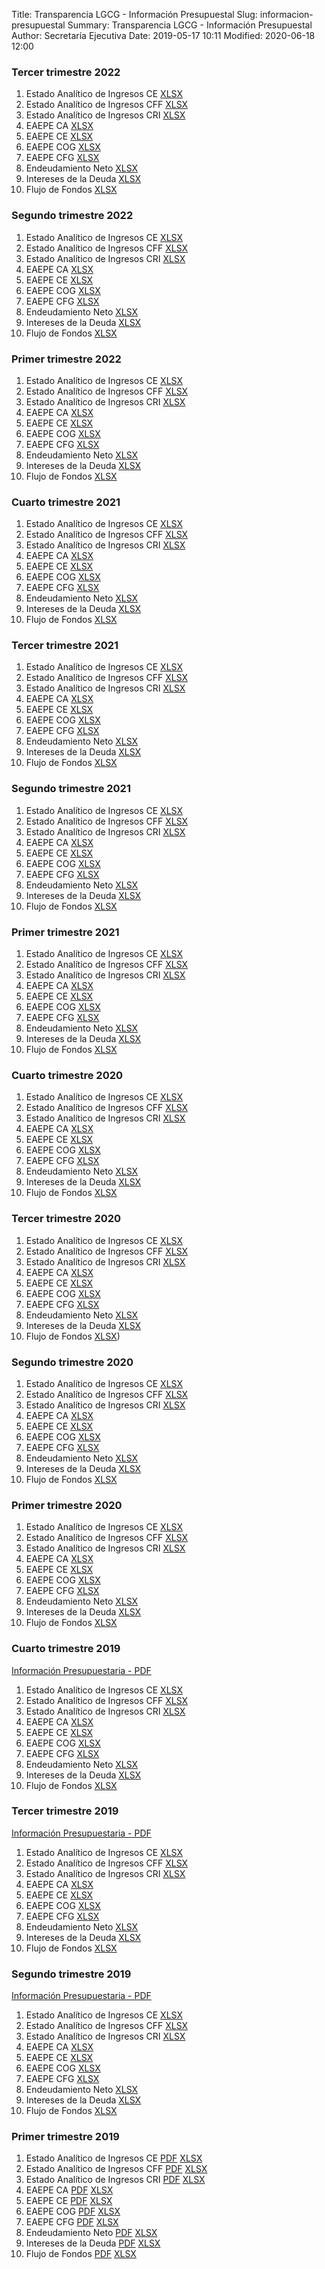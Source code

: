 Title: Transparencia LGCG - Información Presupuestal
Slug: informacion-presupuestal
Summary: Transparencia LGCG - Información Presupuestal
Author: Secretaría Ejecutiva
Date: 2019-05-17 10:11
Modified: 2020-06-18 12:00

### Tercer trimestre 2022

1. Estado Analítico de Ingresos CE [XLSX](https://docs.google.com/spreadsheets/d/1yIQP8fjIci_l_5ft_jeyR6aVOm3E_FxO/edit#gid=1727967338)
2. Estado Analítico de Ingresos CFF [XLSX](https://docs.google.com/spreadsheets/d/1dH5ej0fJrdP4WlI2mZwDwl4uhpgWDS1f/edit#gid=1655054268)
3. Estado Analítico de Ingresos CRI [XLSX](https://docs.google.com/spreadsheets/d/1iXhxmNiOjta_pgZJrx4gL2JnRTkprVEY/edit#gid=1346304494)
4. EAEPE CA [XLSX](https://docs.google.com/spreadsheets/d/1BJa2aPrwUTZ51TT8vN7Y_Mrj-bLicBXq/edit#gid=1736937745)
5. EAEPE CE [XLSX](https://docs.google.com/spreadsheets/d/1YIEB7-ZSwMHZA4bUqgmUUecjv2cJ4zDq/edit#gid=2004405038)
6. EAEPE COG [XLSX](https://docs.google.com/spreadsheets/d/1LyS7kEM_18hPSkuxtdN-IA1tsvwu3iLA/edit#gid=669814549)
7. EAEPE CFG [XLSX](https://docs.google.com/spreadsheets/d/1Yk5CVIXqL3UGIWz6ToP5YBuhkW5dCYJ8/edit#gid=759061534)
8. Endeudamiento Neto [XLSX](https://docs.google.com/spreadsheets/d/1RlFQVr7oZIbYMFHkurFHxnVYrPesE-Gf/edit#gid=1932571109)
9. Intereses de la Deuda [XLSX](https://docs.google.com/spreadsheets/d/1kPo8xGtiE6QYSkA5CGBu11ZGeoLEnyZd/edit#gid=997814717)
10. Flujo de Fondos [XLSX](https://docs.google.com/spreadsheets/d/1DoVpR90PEKgoHHA78WcomX4XZMOgRIJI/edit#gid=651192083)


### Segundo trimestre 2022

1. Estado Analítico de Ingresos CE [XLSX](2022-2-1.xlsx)
2. Estado Analítico de Ingresos CFF [XLSX](2022-2-2.xlsx)
3. Estado Analítico de Ingresos CRI [XLSX](2022-2-3.xlsx)
4. EAEPE CA [XLSX](2022-2-4.xlsx)
5. EAEPE CE [XLSX](2022-2-5.xlsx)
6. EAEPE COG [XLSX](2022-2-6.xlsx)
7. EAEPE CFG [XLSX](2022-2-7.xlsx)
8. Endeudamiento Neto [XLSX](2022-2-8.xlsx)
9. Intereses de la Deuda [XLSX](2022-2-9.xlsx)
10. Flujo de Fondos [XLSX](2022-2-10.xlsx)

### Primer trimestre 2022

1. Estado Analítico de Ingresos CE [XLSX](2022-1-1.xlsx)
2. Estado Analítico de Ingresos CFF [XLSX](2022-1-2.xlsx)
3. Estado Analítico de Ingresos CRI [XLSX](2022-1-3.xlsx)
4. EAEPE CA [XLSX](2022-1-4.xlsx)
5. EAEPE CE [XLSX](2022-1-5.xlsx)
6. EAEPE COG [XLSX](2022-1-6.xlsx)
7. EAEPE CFG [XLSX](2022-1-7.xlsx)
8. Endeudamiento Neto [XLSX](2022-1-8.xlsx)
9. Intereses de la Deuda [XLSX](2022-1-9.xlsx)
10. Flujo de Fondos [XLSX](2022-1-10.xlsx)

### Cuarto trimestre 2021

1. Estado Analítico de Ingresos CE [XLSX](2021-4-1.xlsx)
2. Estado Analítico de Ingresos CFF [XLSX](2021-4-2.xlsx)
3. Estado Analítico de Ingresos CRI [XLSX](2021-4-3.xlsx)
4. EAEPE CA [XLSX](2021-4-4.xlsx)
5. EAEPE CE [XLSX](2021-4-5.xlsx)
6. EAEPE COG [XLSX](2021-4-6.xlsx)
7. EAEPE CFG [XLSX](2021-4-7.xlsx)
8. Endeudamiento Neto [XLSX](2021-4-8.xlsx)
9. Intereses de la Deuda [XLSX](2021-4-9.xlsx)
10. Flujo de Fondos [XLSX](2021-4-10.xlsx)

### Tercer trimestre 2021

1. Estado Analítico de Ingresos CE [XLSX](2021-3-1.xlsx)
2. Estado Analítico de Ingresos CFF [XLSX](2021-3-2.xlsx)
3. Estado Analítico de Ingresos CRI [XLSX](2021-3-3.xlsx)
4. EAEPE CA [XLSX](2021-3-4.xlsx)
5. EAEPE CE [XLSX](2021-3-5.xlsx)
6. EAEPE COG [XLSX](2021-3-6.xlsx)
7. EAEPE CFG [XLSX](2021-3-7.xlsx)
8. Endeudamiento Neto [XLSX](2021-3-8.xlsx)
9. Intereses de la Deuda [XLSX](2021-3-9.xlsx)
10. Flujo de Fondos [XLSX](2021-3-10.xlsx)


### Segundo trimestre 2021

1. Estado Analítico de Ingresos CE [XLSX](2021-2-1.xlsx)
2. Estado Analítico de Ingresos CFF [XLSX](2021-2-2.xlsx)
3. Estado Analítico de Ingresos CRI [XLSX](2021-2-3.xlsx)
4. EAEPE CA [XLSX](2021-2-4.xlsx)
5. EAEPE CE [XLSX](2021-2-5.xlsx)
6. EAEPE COG [XLSX](2021-2-6.xlsx)
7. EAEPE CFG [XLSX](2021-2-7.xlsx)
8. Endeudamiento Neto [XLSX](2021-2-8.xlsx)
9. Intereses de la Deuda [XLSX](2021-2-9.xlsx)
10. Flujo de Fondos [XLSX](2021-2-10.xlsx)

### Primer trimestre 2021

1. Estado Analítico de Ingresos CE [XLSX](2021-1-1.xlsx)
2. Estado Analítico de Ingresos CFF [XLSX](2021-1-2.xlsx)
3. Estado Analítico de Ingresos CRI [XLSX](2021-1-3.xlsx)
4. EAEPE CA [XLSX](2021-1-4.xlsx)
5. EAEPE CE [XLSX](2021-1-5.xlsx)
6. EAEPE COG [XLSX](2021-1-6.xlsx)
7. EAEPE CFG [XLSX](2021-1-7.xlsx)
8. Endeudamiento Neto [XLSX](2021-1-8.xlsx)
9. Intereses de la Deuda [XLSX](2021-1-9.xlsx)
10. Flujo de Fondos [XLSX](2021-1-10.xlsx)

### Cuarto trimestre 2020

1. Estado Analítico de Ingresos CE [XLSX](2020-4-1.xlsx)
2. Estado Analítico de Ingresos CFF [XLSX](2020-4-2.xlsx)
3. Estado Analítico de Ingresos CRI [XLSX](2020-4-3.xlsx)
4. EAEPE CA [XLSX](2020-4-4.xlsx)
5. EAEPE CE [XLSX](2020-4-5.xlsx)
6. EAEPE COG [XLSX](2020-4-6.xlsx)
7. EAEPE CFG [XLSX](2020-4-7.xlsx)
8. Endeudamiento Neto [XLSX](2020-4-8.xlsx)
9. Intereses de la Deuda [XLSX](2020-4-9.xlsx)
10. Flujo de Fondos [XLSX](2020-4-10.xlsx)


### Tercer trimestre 2020

1. Estado Analítico de Ingresos CE [XLSX](2020-3-1.xlsx)
2. Estado Analítico de Ingresos CFF [XLSX](2020-3-2.xlsx)
3. Estado Analítico de Ingresos CRI [XLSX](2020-3-3.xlsx)
4. EAEPE CA [XLSX](2020-3-4.xlsx)
5. EAEPE CE [XLSX](2020-3-5.xlsx)
6. EAEPE COG [XLSX](2020-3-6.xlsx)
7. EAEPE CFG [XLSX](2020-3-7.xlsx)
8. Endeudamiento Neto [XLSX](2020-3-8.xlsx)
9. Intereses de la Deuda [XLSX](2020-3-9.xlsx)
10. Flujo de Fondos [XLSX](2020-3-10.xlsx))

### Segundo trimestre 2020


1. Estado Analítico de Ingresos CE [XLSX](2020-2-1.xlsx)
2. Estado Analítico de Ingresos CFF [XLSX](2020-2-2.xlsx)
3. Estado Analítico de Ingresos CRI [XLSX](2020-2-3.xlsx)
4. EAEPE CA [XLSX](2020-2-4.xlsx)
5. EAEPE CE [XLSX](2020-2-5.xlsx)
6. EAEPE COG [XLSX](2020-2-6.xlsx)
7. EAEPE CFG [XLSX](2020-2-7.xlsx)
8. Endeudamiento Neto [XLSX](2020-2-8.xlsx)
9. Intereses de la Deuda [XLSX](2020-2-9.xlsx)
10. Flujo de Fondos [XLSX](2020-2-10.xlsx)

### Primer trimestre 2020

1. Estado Analítico de Ingresos CE [XLSX](2020-01_03-01-estado-analitico-de-ingresos-ce.xlsx)
2. Estado Analítico de Ingresos CFF [XLSX](2020-01_03-02-estado-analitico-de-ingresos-cff.xlsx)
3. Estado Analítico de Ingresos CRI [XLSX](2020-01_03-03-estado-analitico-de-ingresos-cri.xlsx)
4. EAEPE CA [XLSX](2020-01_03-04-eaepe-ca.xlsx)
5. EAEPE CE [XLSX](2020-01_03-05-eaepe-ce.xlsx)
6. EAEPE COG [XLSX](2020-01_03-06-eaepe-cog.xlsx)
7. EAEPE CFG [XLSX](2020-01_03-07-eaepe-cfg.xlsx)
8. Endeudamiento Neto [XLSX](2020-01_03-08-endeudamiento-neto.xlsx)
9. Intereses de la Deuda [XLSX](2020-01_03-09-intereses-de-la-deuda.xlsx)
10. Flujo de Fondos [XLSX](2020-01_03-10-flujo-de-fondos.xlsx)

### Cuarto trimestre 2019

[Información Presupuestaria - PDF](2019-10_12-00-informacion-presupuestaria.pdf)

1. Estado Analítico de Ingresos CE [XLSX](2019-10_12-01-estado-analitico-de-ingresos-ce.xlsx)
2. Estado Analítico de Ingresos CFF [XLSX](2019-10_12-02-estado-analitico-de-ingresos-cff.xlsx)
3. Estado Analítico de Ingresos CRI [XLSX](2019-10_12-03-estado-analitico-de-ingresos-cri.xlsx)
4. EAEPE CA [XLSX](2019-10_12-04-eaepe-ca.xlsx)
5. EAEPE CE [XLSX](2019-10_12-05-eaepe-ce.xlsx)
6. EAEPE COG [XLSX](2019-10_12-06-eaepe-cog.xlsx)
7. EAEPE CFG [XLSX](2019-10_12-07-eaepe-cfg.xlsx)
8. Endeudamiento Neto [XLSX](2019-10_12-08-endeudamiento-neto.xlsx)
9. Intereses de la Deuda [XLSX](2019-10_12-09-intereses-de-la-deuda.xlsx)
10. Flujo de Fondos [XLSX](2019-10_12-10-flujo-de-fondos.xlsx)

### Tercer trimestre 2019

[Información Presupuestaria - PDF](2019-10_09-00-informacion-presupuestaria.pdf)

1. Estado Analítico de Ingresos CE [XLSX](2019-10_09-01-estado-analitico-de-ingresos-ce.xlsx)
2. Estado Analítico de Ingresos CFF [XLSX](2019-10_09-02-estado-analitico-de-ingresos-cff.xlsx)
3. Estado Analítico de Ingresos CRI [XLSX](2019-10_09-03-estado-analitico-de-ingresos-cri.xlsx)
4. EAEPE CA [XLSX](2019-10_09-04-eaepe-ca.xlsx)
5. EAEPE CE [XLSX](2019-10_09-05-eaepe-ce.xlsx)
6. EAEPE COG [XLSX](2019-10_09-06-eaepe-cog.xlsx)
7. EAEPE CFG [XLSX](2019-10_09-07-eaepe-cfg.xlsx)
8. Endeudamiento Neto [XLSX](2019-10_09-08-endeudamiento-neto.xlsx)
9. Intereses de la Deuda [XLSX](2019-10_09-09-intereses-de-la-deuda.xlsx)
10. Flujo de Fondos [XLSX](2019-10_09-10-flujo-de-fondos.xlsx)


### Segundo trimestre 2019

[Información Presupuestaria - PDF](2019-04_06-00-informacion-presupuestaria.pdf)

1. Estado Analítico de Ingresos CE [XLSX](2019-04_06-01-estado-analitico-de-ingresos-ce.xlsx)
2. Estado Analítico de Ingresos CFF [XLSX](2019-04_06-02-estado-analitico-de-ingresos-cff.xlsx)
3. Estado Analítico de Ingresos CRI [XLSX](2019-04_06-03-estado-analitico-de-ingresos-cri.xlsx)
4. EAEPE CA [XLSX](2019-04_06-04-eaepe-ca.xlsx)
5. EAEPE CE [XLSX](2019-04_06-05-eaepe-ce.xlsx)
6. EAEPE COG [XLSX](2019-04_06-06-eaepe-cog.xlsx)
7. EAEPE CFG [XLSX](2019-04_06-07-eaepe-cfg.xlsx)
8. Endeudamiento Neto [XLSX](2019-04_06-08-endeudamiento-neto.xlsx)
9. Intereses de la Deuda [XLSX](2019-04_06-09-intereses-de-la-deuda.xlsx)
10. Flujo de Fondos [XLSX](2019-04_06-10-flujo-de-fondos.xlsx)


### Primer trimestre 2019

1. Estado Analítico de Ingresos CE [PDF](2019-01_03-01-estado-analitico-de-ingresos-ce.pdf) [XLSX](2019-01_03-01-estado-analitico-de-ingresos-ce.xlsx)
2. Estado Analítico de Ingresos CFF [PDF](2019-01_03-02-estado-analitico-de-ingresos-cff.pdf) [XLSX](2019-01_03-02-estado-analitico-de-ingresos-cff.xlsx)
3. Estado Analítico de Ingresos CRI [PDF](2019-01_03-03-estado-analitico-de-ingresos-cri.pdf) [XLSX](2019-01_03-03-estado-analitico-de-ingresos-cri.xlsx)
4. EAEPE CA [PDF](2019-01_03-04-eaepe-ca.pdf) [XLSX](2019-01_03-04-eaepe-ca.xlsx)
5. EAEPE CE [PDF](2019-01_03-05-eaepe-ce.pdf) [XLSX](2019-01_03-05-eaepe-ce.xlsx)
6. EAEPE COG [PDF](2019-01_03-06-eaepe-cog.pdf) [XLSX](2019-01_03-06-eaepe-cog.xlsx)
7. EAEPE CFG [PDF](2019-01_03-07-eaepe-cfg.pdf) [XLSX](2019-01_03-07-eaepe-cfg.xlsx)
8. Endeudamiento Neto [PDF](2019-01_03-08-endeudamiento-neto.pdf) [XLSX](2019-01_03-08-endeudamiento-neto.xlsx)
9. Intereses de la Deuda [PDF](2019-01_03-09-intereses-de-la-deuda.pdf) [XLSX](2019-01_03-09-intereses-de-la-deuda.xlsx)
10. Flujo de Fondos [PDF](2019-01_03-10-flujo-de-fondos.pdf) [XLSX](2019-01_03-10-flujo-de-fondos.xlsx)
